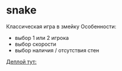 # snake
Классическая игра в змейку
Особенности:
- выбор 1 или 2 игрока
- выбор скорости
- выбор наличия / отсутствия стен

[Деплой тут:](https://loki87by.github.io/snake/)
